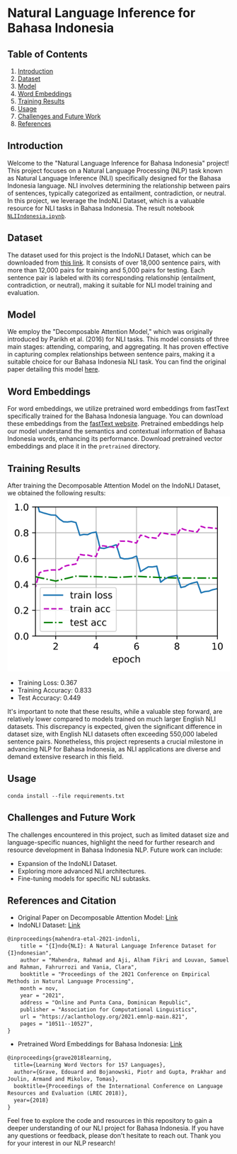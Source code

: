 # Natural Language Inference for Bahasa Indonesia

## Table of Contents
1. [Introduction](#introduction)
2. [Dataset](#dataset)
3. [Model](#model)
4. [Word Embeddings](#word-embeddings)
5. [Training Results](#training-results)
6. [Usage](#usage)
7. [Challenges and Future Work](#challenges-and-future-work)
8. [References](#references)

## Introduction
Welcome to the "Natural Language Inference for Bahasa Indonesia" project! This project focuses on a Natural Language Processing (NLP) task known as Natural Language Inference (NLI) specifically designed for the Bahasa Indonesia language. NLI involves determining the relationship between pairs of sentences, typically categorized as entailment, contradiction, or neutral. In this project, we leverage the IndoNLI Dataset, which is a valuable resource for NLI tasks in Bahasa Indonesia. The result notebook [`NLIIndonesia.ipynb`](https://github.com/chukbert/naturalLanguageInference/blob/master/NLIIndonesia.ipynb).

## Dataset
The dataset used for this project is the IndoNLI Dataset, which can be downloaded from [this link](https://github.com/ir-nlp-csui/indonli). It consists of over 18,000 sentence pairs, with more than 12,000 pairs for training and 5,000 pairs for testing. Each sentence pair is labeled with its corresponding relationship (entailment, contradiction, or neutral), making it suitable for NLI model training and evaluation.

## Model
We employ the "Decomposable Attention Model," which was originally introduced by Parikh et al. (2016) for NLI tasks. This model consists of three main stages: attending, comparing, and aggregating. It has proven effective in capturing complex relationships between sentence pairs, making it a suitable choice for our Bahasa Indonesia NLI task. You can find the original paper detailing this model [here](https://paperswithcode.com/paper/a-decomposable-attention-model-for-natural).

## Word Embeddings
For word embeddings, we utilize pretrained word embeddings from fastText specifically trained for the Bahasa Indonesia language. You can download these embeddings from the [fastText website](https://fasttext.cc/docs/en/crawl-vectors.html). Pretrained embeddings help our model understand the semantics and contextual information of Bahasa Indonesia words, enhancing its performance. Download pretrained vector embeddings and place it in the `pretrained` directory.

## Training Results
After training the Decomposable Attention Model on the IndoNLI Dataset, we obtained the following results:
![alt text](https://github.com/chukbert/naturalLanguageInference/blob/master/img/output.svg "result")
- Training Loss: 0.367
- Training Accuracy: 0.833
- Test Accuracy: 0.449

It's important to note that these results, while a valuable step forward, are relatively lower compared to models trained on much larger English NLI datasets. This discrepancy is expected, given the significant difference in dataset size, with English NLI datasets often exceeding 550,000 labeled sentence pairs. Nonetheless, this project represents a crucial milestone in advancing NLP for Bahasa Indonesia, as NLI applications are diverse and demand extensive research in this field.

## Usage
```
conda install --file requirements.txt
```
## Challenges and Future Work
The challenges encountered in this project, such as limited dataset size and language-specific nuances, highlight the need for further research and resource development in Bahasa Indonesia NLP. Future work can include:
- Expansion of the IndoNLI Dataset.
- Exploring more advanced NLI architectures.
- Fine-tuning models for specific NLI subtasks.

## References and Citation
- Original Paper on Decomposable Attention Model: [Link](https://paperswithcode.com/paper/a-decomposable-attention-model-for-natural)
- IndoNLI Dataset: [Link](https://github.com/ir-nlp-csui/indonli)
```
@inproceedings{mahendra-etal-2021-indonli,
    title = "{I}ndo{NLI}: A Natural Language Inference Dataset for {I}ndonesian",
    author = "Mahendra, Rahmad and Aji, Alham Fikri and Louvan, Samuel and Rahman, Fahrurrozi and Vania, Clara",
    booktitle = "Proceedings of the 2021 Conference on Empirical Methods in Natural Language Processing",
    month = nov,
    year = "2021",
    address = "Online and Punta Cana, Dominican Republic",
    publisher = "Association for Computational Linguistics",
    url = "https://aclanthology.org/2021.emnlp-main.821",
    pages = "10511--10527",
}
```
- Pretrained Word Embeddings for Bahasa Indonesia: [Link](https://fasttext.cc/docs/en/crawl-vectors.html)
```
@inproceedings{grave2018learning,
  title={Learning Word Vectors for 157 Languages},
  author={Grave, Edouard and Bojanowski, Piotr and Gupta, Prakhar and Joulin, Armand and Mikolov, Tomas},
  booktitle={Proceedings of the International Conference on Language Resources and Evaluation (LREC 2018)},
  year={2018}
}
```
Feel free to explore the code and resources in this repository to gain a deeper understanding of our NLI project for Bahasa Indonesia. If you have any questions or feedback, please don't hesitate to reach out. Thank you for your interest in our NLP research!
